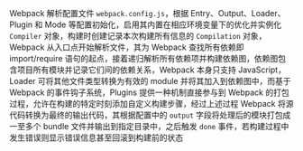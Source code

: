 Webpack 解析配置文件 `webpack.config.js`，根据 Entry、Output、Loader、Plugin 和 Mode 等配置初始化，启用其内置在相应环境变量下的优化并实例化 `Compiler` 对象，构建时创建记录本次构建所有信息的 `Compilation` 对象，Webpack 从入口点开始解析文件，其为 Webpack 查找所有依赖即 import/require 语句的起点，接着递归解析所有依赖项并构建依赖图，依赖图包含项目所有模块并记录它们间的依赖关系，Webpack 本身只支持 JavaScript，Loader 可将其他文件类型转换为有效的 module 并将其加入到依赖图中，而基于 Webpack 的事件钩子系统，Plugins 提供一种机制直接参与到 Webpack 的打包过程，允许在构建的特定时刻添加自定义构建步骤，经过上述过程 Webpack 将源代码转换为最终的输出代码，其根据配置中的 `output` 字段将处理后的模块打包成一至多个 bundle 文件并输出到指定目录中，之后触发 `done` 事件，若构建过程中发生错误则显示错误信息甚至回滚到构建前的状态
